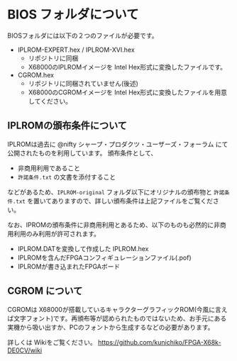 # BIOS フォルダについて

BIOSフォルダには以下の２つのファイルが必要です。

 * IPLROM-EXPERT.hex / IPLROM-XVI.hex
    * リポジトリに同梱
    * X68000のIPLROMイメージを Intel Hex形式に変換したファイルです。
 * CGROM.hex
    * リポジトリに同梱されていません(後述)
    * X68000のCGROMイメージを Intel Hex形式に変換したファイルを用意してください。

## IPLROMの頒布条件について

IPLROMは過去に @nifty シャープ・プロダクツ・ユーザーズ・フォーラム にて公開されたものを利用しています。
頒布条件として、
 
 * 非商用利用であること
 * `許諾条件.txt` の文書を添付すること
 
などがあるため、`IPLROM-original` フォルダ以下にオリジナルの頒布物と `許諾条件.txt` を置いてありますので、詳しい頒布条件は上記ファイルをご覧ください。

なお、IPROMの頒布条件に非商用利用とあるため、以下のものも必然的に非商用利用のみ利用が許可されます。

* IPLROM.DATを変換して作成した IPLROM.hex
* IPLROMを含んだFPGAコンフィギュレーションファイル(.pof)
* IPLROMが書き込まれたFPGAボード

## CGROM について

CGROMは X68000が搭載しているキャラクターグラフィックROM(今風に言えば文字フォント)です。再頒布等が認められたものではないため、お手元にある実機から吸い出すか、PCのフォントから生成するなどの必要があります。

詳しくは Wikiをご覧ください。
https://github.com/kunichiko/FPGA-X68k-DE0CV/wiki